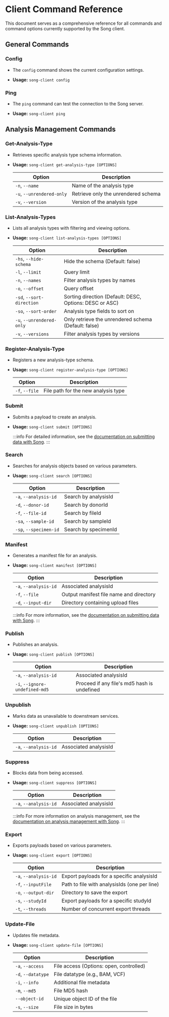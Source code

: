 # Client Command Reference

This document serves as a comprehensive reference for all commands and command options currently supported by the Song client.

## General Commands

### Config

- The `config` command shows the current configuration settings.

- **Usage:** `song-client config`

### Ping

- The `ping` command can test the connection to the Song server.

- **Usage:** `song-client ping`

## Analysis Management Commands

### Get-Analysis-Type

- Retrieves specific analysis type schema information.

- **Usage:** `song-client get-analysis-type [OPTIONS]`

    | Option | Description |
    |--------|-------------|
    | `-n`, `--name` | Name of the analysis type |
    | `-u`, `--unrendered-only` | Retrieve only the unrendered schema |
    | `-v`, `--version` | Version of the analysis type |

### List-Analysis-Types

- Lists all analysis types with filtering and viewing options.

- **Usage:** `song-client list-analysis-types [OPTIONS]`

    | Option | Description |
    |--------|-------------|
    | `-hs`, `--hide-schema` | Hide the schema (Default: false) |
    | `-l`, `--limit` | Query limit |
    | `-n`, `--names` | Filter analysis types by names |
    | `-o`, `--offset` | Query offset |
    | `-sd`, `--sort-direction` | Sorting direction (Default: DESC, Options: DESC or ASC) |
    | `-so`, `--sort-order` | Analysis type fields to sort on |
    | `-u`, `--unrendered-only` | Only retrieve the unrendered schema (Default: false) |
    | `-v`, `--versions` | Filter analysis types by versions |

### Register-Analysis-Type

- Registers a new analysis-type schema.

- **Usage:** `song-client register-analysis-type [OPTIONS]`

    | Option | Description |
    |--------|-------------|
    | `-f`, `--file` | File path for the new analysis type |

### Submit

- Submits a payload to create an analysis.

- **Usage:** `song-client submit [OPTIONS]`

    :::info
    For detailed information, see the [documentation on submitting data with Song](/).
    :::

### Search

- Searches for analysis objects based on various parameters.

- **Usage:** `song-client search [OPTIONS]`

    | Option | Description |
    |--------|-------------|
    | `-a`, `--analysis-id` | Search by analysisId |
    | `-d`, `--donor-id` | Search by donorId |
    | `-f`, `--file-id` | Search by fileId |
    | `-sa`, `--sample-id` | Search by sampleId |
    | `-sp`, `--specimen-id` | Search by specimenId |

### Manifest

- Generates a manifest file for an analysis.

- **Usage:** `song-client manifest [OPTIONS]`

    | Option | Description |
    |--------|-------------|
    | `-a`, `--analysis-id` | Associated analysisId |
    | `-f`, `--file` | Output manifest file name and directory |
    | `-d`, `--input-dir` | Directory containing upload files |

    :::info
    For more information, see the [documentation on submitting data with Song](/).
    :::

### Publish

- Publishes an analysis.

- **Usage:** `song-client publish [OPTIONS]`

    | Option | Description |
    |--------|-------------|
    | `-a`, `--analysis-id` | Associated analysisId |
    | `-i`, `--ignore-undefined-md5` | Proceed if any file's md5 hash is undefined |

### Unpublish

- Marks data as unavailable to downstream services.

- **Usage:** `song-client unpublish [OPTIONS]`

    | Option | Description |
    |--------|-------------|
    | `-a`, `--analysis-id` | Associated analysisId |

### Suppress

- Blocks data from being accessed.

- **Usage:** `song-client suppress [OPTIONS]`

    | Option | Description |
    |--------|-------------|
    | `-a`, `--analysis-id` | Associated analysisId |


    :::info
    For more information on analysis management, see the [documentation on analysis management with Song](/).
    :::

### Export

- Exports payloads based on various parameters.

- **Usage:** `song-client export [OPTIONS]`

    | Option | Description |
    |--------|-------------|
    | `-a`, `--analysis-id` | Export payloads for a specific analysisId |
    | `-f`, `--inputFile` | Path to file with analysisIds (one per line) |
    | `-o`, `--output-dir` | Directory to save the export |
    | `-s`, `--studyId` | Export payloads for a specific studyId |
    | `-t`, `--threads` | Number of concurrent export threads |

### Update-File

- Updates file metadata.

- **Usage:** `song-client update-file [OPTIONS]`

    | Option | Description |
    |--------|-------------|
    | `-a`, `--access` | File access (Options: open, controlled) |
    | `-d`, `--datatype` | File datatype (e.g., BAM, VCF) |
    | `-i`, `--info` | Additional file metadata |
    | `-m`, `--md5` | File MD5 hash |
    | `--object-id` | Unique object ID of the file |
    | `-s`, `--size` | File size in bytes |